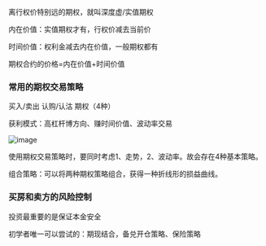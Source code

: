 离行权价特别远的期权，就叫深度虚/实值期权

内在价值：实值期权才有，行权价减去当前价

时间价值：权利金减去内在价值，一般期权都有

期权合约的价格=内在价值+时间价值



### 常用的期权交易策略

买入/卖出 认购/认沽 期权（4种）

获利模式：高杠杆博方向、赚时间价值、波动率交易

![image](https://user-images.githubusercontent.com/38998070/119087686-1ea60b80-ba3a-11eb-8579-2a96359625e9.png)


使用期权交易策略时，要同时考虑1、走势，2、波动率。故会存在4种基本策略。

组合策略：可以将两种期权策略组合，获得一种折线形的损益曲线。

### 买房和卖方的风险控制

投资最重要的是保证本金安全

初学者唯一可以尝试的：期现结合，备兑开仓策略、保险策略

